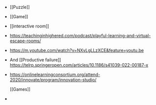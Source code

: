 - [[Puzzle]]
- [[Game]]
- [[interactive room]]
- https://teachinginhighered.com/podcast/playful-learning-and-virtual-escape-rooms/
- https://m.youtube.com/watch?v=NXvLgLLzXCE&feature=youtu.be
- And [[Productive failure]] https://telrp.springeropen.com/articles/10.1186/s41039-022-00187-x
- https://onlinelearningconsortium.org/attend-2020/innovate/program/innovation-studio/
  
  [[Games]]
-